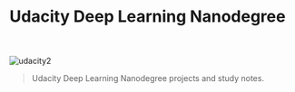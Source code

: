 # Udacity Deep Learning Nanodegree

 
 　 　　
     　 　　
         　 　　
             
![udacity2](https://user-images.githubusercontent.com/20716798/49513726-14e3ba00-f879-11e8-862a-9c5d11ae8395.png)
> Udacity Deep Learning Nanodegree projects and study notes.




